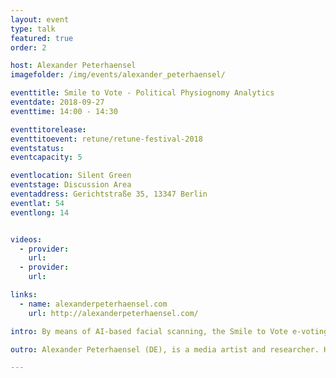 ```yaml
---
layout: event
type: talk
featured: true
order: 2

host: Alexander Peterhaensel
imagefolder: /img/events/alexander_peterhaensel/

eventtitle: Smile to Vote - Political Physiognomy Analytics
eventdate: 2018-09-27
eventtime: 14:00 - 14:30

eventtitorelease:
eventtitoevent: retune/retune-festival-2018
eventstatus: 
eventcapacity: 5

eventlocation: Silent Green
eventstage: Discussion Area
eventaddress: Gerichtstraße 35, 13347 Berlin
eventlat: 54
eventlong: 14


videos:
  - provider:
    url:
  - provider:
    url:

links:
  - name: alexanderpeterhaensel.com
    url: http://alexanderpeterhaensel.com/

intro: By means of AI-based facial scanning, the Smile to Vote e-voting booth gages the political conviction of any given person and emulates the process of digitally casting a vote at a federal election by simply looking into a camera. The talk »Smile to Vote - Political Physiognomy Analytics« describes the research findings and technologies which the art work is based upon; also the talk aims at starting a discussion on the implications for political processes as well as for our understanding of self-determination and freedom of will, once privacy is phased out for good and predictability of our very behavior through IT systems becomes ubiquitous. 

outro: Alexander Peterhaensel (DE), is a media artist and researcher. His works often discuss the implications of digitization with a focus on Virtual- and Augmented Reality as well as Artificial Intelligence. He is Assistant Professor at the Institute for Time Based Media at the University of the Arts Berlin and a member of the Research Group for Convergence between Art, Science and Technology at the UNESP, São Paulo.

---
```

